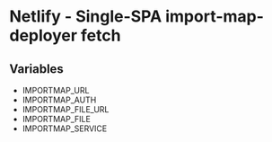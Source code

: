 # Netlify - Single-SPA import-map-deployer fetch

## Variables

- IMPORTMAP_URL
- IMPORTMAP_AUTH
- IMPORTMAP_FILE_URL
- IMPORTMAP_FILE
- IMPORTMAP_SERVICE
